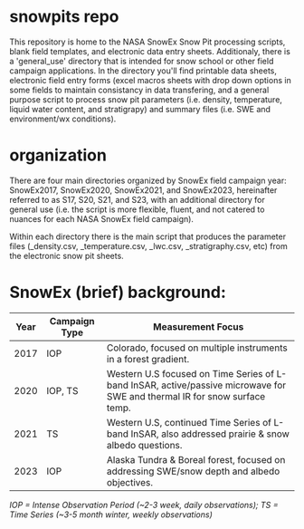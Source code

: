# snowpits repo
This repository is home to the NASA SnowEx Snow Pit processing scripts, blank field templates, and electronic data entry sheets. Additionaly, there is a 'general_use' directory that is intended for snow school or other field campaign applications. In the directory you'll find printable data sheets, electronic field entry forms (excel macros sheets with drop down options in some fields to maintain consistancy in data transfering, and a general purpose script to process snow pit parameters (i.e. density, temperature, liquid water content, and stratigrapy) and summary files (i.e. SWE and environment/wx conditions).  

# organization 
There are four main directories organized by SnowEx field campaign year: SnowEx2017, SnowEx2020, SnowEx2021, and SnowEx2023, hereinafter referred to as S17, S20, S21, and S23, with an additional directory for general use (i.e. the script is more flexible, fluent, and not catered to nuances for each NASA SnowEx field campaign).

Within each directory there is the main script that produces the parameter files (_density.csv, _temperature.csv, _lwc.csv, _stratigraphy.csv, etc) from the electronic snow pit sheets. 

# SnowEx (brief) background: 
| Year | Campaign Type | Measurement Focus |
|------|---------------|--------------------|
| 2017 | IOP           | Colorado, focused on multiple instruments in a forest gradient. |
| 2020 | IOP, TS       | Western U.S focused on Time Series of L-band InSAR, active/passive microwave for SWE and thermal IR for snow surface temp. |
| 2021 | TS            | Western U.S, continued Time Series of L-band InSAR, also addressed prairie & snow albedo questions. |
| 2023 | IOP           | Alaska Tundra & Boreal forest, focused on addressing SWE/snow depth and albedo objectives. |

*IOP = Intense Observation Period (~2-3 week, daily observations); TS = Time Series (~3-5 month winter, weekly observations)*

